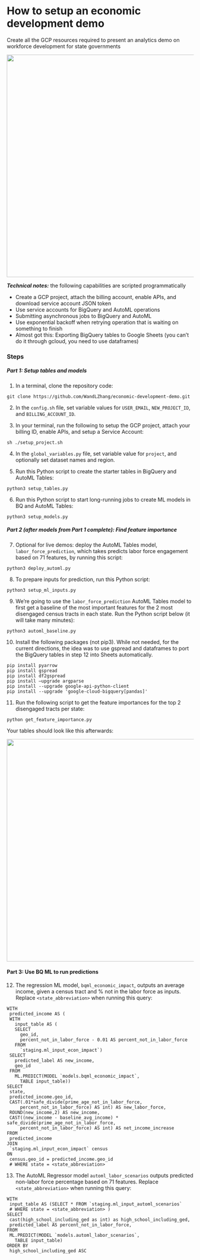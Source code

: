 # How to setup an economic development demo
Create all the GCP resources required to present an analytics demo on workforce development for state governments

<p align="center">
  <img src="https://storage.googleapis.com/github-economic-development-demo/github-1.png" width="600px"/>
</p>

***Technical notes:*** the following capabilities are scripted programmatically
- Create a GCP project, attach the billing account, enable APIs, and download service account JSON token
- Use service accounts for BigQuery and AutoML operations
- Submitting asynchronous jobs to BigQuery and AutoML
- Use exponential backoff when retrying operation that is waiting on something to finish
- Almost got this: Exporting BigQuery tables to Google Sheets (you can’t do it through gcloud, you need to use dataframes)

### Steps

##### Part 1: Setup tables and models

1. In a terminal, clone the repository code:

`git clone https://github.com/WandLZhang/economic-development-demo.git`

2. In the `config.sh` file, set variable values for `USER_EMAIL`, `NEW_PROJECT_ID`, and `BILLING_ACCOUNT_ID`.

3. In your terminal, run the following to setup the GCP project, attach your billing ID, enable APIs, and setup a Service Account:

`sh ./setup_project.sh`

4. In the `global_variables.py` file, set variable value for `project`, and optionally set dataset names and region.

5. Run this Python script to create the starter tables in BigQuery and AutoML Tables:

`python3 setup_tables.py`

6. Run this Python script to start long-running jobs to create ML models in BQ and AutoML Tables:

`python3 setup_models.py`

##### Part 2 (after models from Part 1 complete): Find feature importance

7. Optional for live demos: deploy the AutoML Tables model, `labor_force_prediction`, which takes predicts labor force engagement based on 71 features, by running this script:

`python3 deploy_automl.py`

8. To prepare inputs for prediction, run this Python script:

`python3 setup_ml_inputs.py`

9. We’re going to use the `labor_force_prediction` AutoML Tables model to first get a baseline of the most important features for the 2 most disengaged census tracts in each state. Run the Python script below (it will take many minutes):

`python3 automl_baseline.py`

10. Install the following packages (not pip3). While not needed, for the current directions, the idea was to use gspread and dataframes to port the BigQuery tables in step 12 into Sheets automatically.

```
pip install pyarrow
pip install gspread
pip install df2gspread
pip install –upgrade argparse
pip install --upgrade google-api-python-client 
pip install --upgrade 'google-cloud-bigquery[pandas]'
```

11. Run the following script to get the feature importances for the top 2 disengaged tracts per state:

`python get_feature_importance.py`

Your tables should look like this afterwards:

<p align="center">
  <img src="https://storage.googleapis.com/github-economic-development-demo/github-2.png" width="600px"/>
</p>

#### Part 3: Use BQ ML to run predictions

12. The regression ML model, `bqml_economic_impact`, outputs an average income, given a census tract and % not in the labor force as inputs. Replace `<state_abbreviation>` when running this query:

```
WITH
 predicted_income AS (
 WITH
   input_table AS (
   SELECT
     geo_id,
     percent_not_in_labor_force - 0.01 AS percent_not_in_labor_force
   FROM
     `staging.ml_input_econ_impact`)
 SELECT
   predicted_label AS new_income,
   geo_id
 FROM
   ML.PREDICT(MODEL `models.bqml_economic_impact`,
     TABLE input_table))
SELECT
 state,
 predicted_income.geo_id,
 CAST(.01*safe_divide(prime_age_not_in_labor_force,
     percent_not_in_labor_force) AS int) AS new_labor_force,
 ROUND(new_income,2) AS new_income,
 CAST((new_income - baseline_avg_income) * safe_divide(prime_age_not_in_labor_force,
     percent_not_in_labor_force) AS int) AS net_income_increase
FROM
 predicted_income
JOIN
 `staging.ml_input_econ_impact` census
ON
 census.geo_id = predicted_income.geo_id
 # WHERE state = <state_abbreviation>
 ```
 
13. The AutoML Regressor model `automl_labor_scenarios` outputs predicted non-labor force percentage based on 71 features. Replace `<state_abbreviation>` when running this query:

```
WITH
 input_table AS (SELECT * FROM `staging.ml_input_automl_scenarios`
 # WHERE state = <state_abbreviation> )
SELECT
 cast(high_school_including_ged as int) as high_school_including_ged,
 predicted_label AS percent_not_in_labor_force,
FROM
 ML.PREDICT(MODEL `models.automl_labor_scenarios`,
   TABLE input_table)
ORDER BY
 high_school_including_ged ASC
 ```
